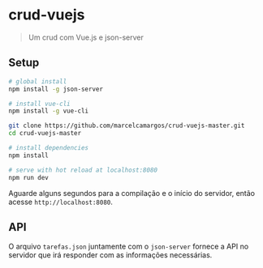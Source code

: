 # crud-vuejs

> Um crud com Vue.js e json-server

## Setup

```bash
# global install
npm install -g json-server

# install vue-cli
npm install -g vue-cli

git clone https://github.com/marcelcamargos/crud-vuejs-master.git 
cd crud-vuejs-master

# install dependencies
npm install

# serve with hot reload at localhost:8080
npm run dev
```

Aguarde alguns segundos para a compilação e o início do servidor, então acesse `http://localhost:8080`. 

## API

O arquivo `tarefas.json` juntamente com o `json-server` fornece a API no servidor que irá responder com as informações necessárias. 
